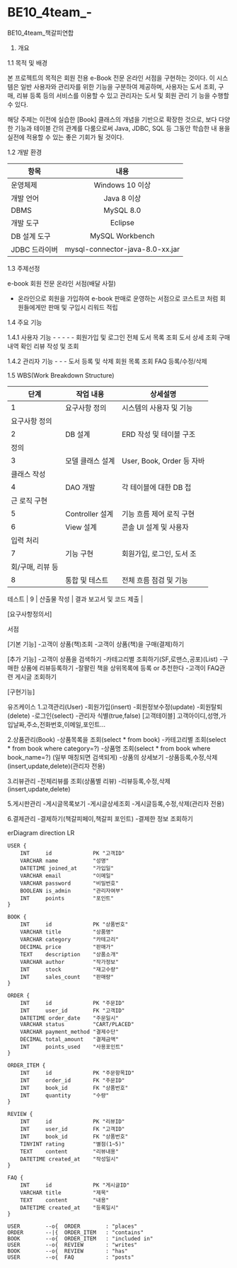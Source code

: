 # BE10_4team_-
BE10_4team_책갈피연합

1. 개요
 
1.1 목적 및 배경

본 프로젝트의 목적은 회원 전용 e-Book 전문 온라인 서점을 구현하는 것이다. 
이 시스템은 일반 사용자와 관리자를 위한 기능을 구분하여 제공하며, 사용자는 도서 
조회, 구매, 리뷰 등록 등의 서비스를 이용할 수 있고 관리자는 도서 및 회원 관리 기
능을 수행할 수 있다. 

해당 주제는 이전에 실습한 [Book] 클래스의 개념을 기반으로 확장한 것으로, 보다 
다양한 기능과 테이블 간의 관계를 다룸으로써 Java, JDBC, SQL 등 그동안 학습한 내
용을 실전에 적용할 수 있는 좋은 기회가 될 것이다.  

1.2 개발 환경

| 항목 | 내용 |
|---|:---:|
| 운영체제 | Windows 10 이상 |
| 개발 언어  | Java 8 이상 |
| DBMS | MySQL 8.0 |
| 개발 도구 | Eclipse |
| DB 설계 도구 | MySQL Workbench |
| JDBC 드라이버 | mysql-connector-java-8.0-xx.jar |

1.3 주제선정

e-book 회원 전문 온라인 서점(배달 사절)
  - 온라인으로 회원을 가입하여 e-book 판매로 운영하는 서점으로 코스트코 처럼 회원들에게만 판매 및 구입시 리워드 적립

1.4 주요 기능 

1.4.1 사용자 기능 - - - - - 
회원가입 및 로그인 
전체 도서 목록 조회 
도서 상세 조회 
구매 내역 확인 
리뷰 작성 및 조회 


1.4.2 관리자 기능 - - - 
도서 등록 및 삭제 
회원 목록 조회 
FAQ 등록/수정/삭제  


1.5 WBS(Work Breakdown Structure) 

| 단계 | 작업 내용 | 상세설명 |
|---|---|---|
| 1 | 요구사항 정의 | 시스템의 사용자 및 기능 
요구사항 정의 |
| 2  | DB 설계  | ERD 작성 및 테이블 구조 
정의 |
| 3 | 모델 클래스 설계  | User, Book, Order 등 자바 
클래스 작성 |
| 4 | DAO 개발 | 각 테이블에 대한 DB 접
근 로직 구현 |
| 5 | Controller 설계  | 기능 흐름 제어 로직 구현 |
| 6 | View 설계  | 콘솔 UI 설계 및 사용자 
입력 처리 |
| 7 | 기능 구현 | 회원가입, 로그인, 도서 조
회/구매, 리뷰 등 |
| 8 | 통합 및 테스트 | 전체 흐름 점검 및 기능 
테스트
| 9 | 산출물 작성 | 결과 보고서 및 코드 제출 |

[요구사항정의서]

서점

[기본 기능]
    -고객이 상품(책)조회
    -고객이 상품(책)을 구매(결제)하기
	
[추가 기능]
    -고객이 상품을 검색하기
    -카테고리별 조회하기(SF,로맨스,공포)(List)
    -구매한 상품에 리뷰등록하기
    -잘팔린 책을 상위목록에 등록 or 추천한다
    -고객이 FAQ관련 게시글 조회하기

[구현기능]

유즈케이스
1.고객관리(User)
    -회원가입(insert)
    -회원정보수정(update)
    -회원탈퇴(delete)
    -로그인(select)
    -관리자 식별(true,false)
    [고객테이블]
    고객아이디,성명,가입날짜,주소,전화번호,이메일,포인트...
	
2.상품관리(Book)
    -상품목록을 조회(select * from book)
    -카테고리별 조회(select * from book where category=?)
    -상품명 조회(select * from book where book_name=?)
    (일부 매칭되면 검색되게)
        -상품의 상세보기
    -상품등록,수정,삭제(insert,update,delete)(관리자 전용)

3.리뷰관리
    -전체리뷰를 조회(상품별 리뷰)
    -리뷰등록,수정,삭제(insert,update,delete)

5.게시판관리
    -게시글목록보기
    -게시글상세조회
    -게시글등록,수정,삭제(관리자 전용)

6.결제관리
    -결제하기(책갈피페이,책갈피 포인트)
        -결제한 정보 조회하기



erDiagram
    direction LR

    USER {
        INT     id             PK "고객ID"
        VARCHAR name           "성명"
        DATETIME joined_at     "가입일"
        VARCHAR email          "이메일"
        VARCHAR password       "비밀번호"
        BOOLEAN is_admin       "관리자여부"
        INT     points         "포인트"
    }
	
    BOOK {
        INT     id             PK "상품번호"
        VARCHAR title          "상품명"
        VARCHAR category       "카테고리"
        DECIMAL price          "판매가"
        TEXT    description    "상품소개"
        VARCHAR author         "작가정보"
        INT     stock          "재고수량"
        INT     sales_count    "판매량"
    }
	
    ORDER {
        INT     id             PK "주문ID"
        INT     user_id        FK "고객ID"
        DATETIME order_date    "주문일시"
        VARCHAR status         "CART/PLACED"
        VARCHAR payment_method "결제수단"
        DECIMAL total_amount   "결제금액"
        INT     points_used    "사용포인트"
    }
	
    ORDER_ITEM {
        INT     id             PK "주문항목ID"
        INT     order_id       FK "주문ID"
        INT     book_id        FK "상품번호"
        INT     quantity       "수량"
    }
	
    REVIEW {
        INT     id             PK "리뷰ID"
        INT     user_id        FK "고객ID"
        INT     book_id        FK "상품번호"
        TINYINT rating         "별점(1~5)"
        TEXT    content        "리뷰내용"
        DATETIME created_at    "작성일시"
    }
	
    FAQ {
        INT     id             PK "게시글ID"
        VARCHAR title          "제목"
        TEXT    content        "내용"
        DATETIME created_at    "등록일시"
    }

    USER        --o{  ORDER        : "places"
    ORDER       --|{  ORDER_ITEM   : "contains"
    BOOK        --o{  ORDER_ITEM   : "included in"
    USER        --o{  REVIEW       : "writes"
    BOOK        --o{  REVIEW       : "has"
    USER        --o{  FAQ          : "posts"
